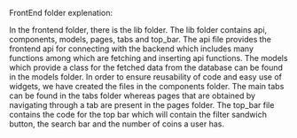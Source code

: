 FrontEnd folder explenation:

In the frontend folder, there is the lib folder. The lib folder contains api, components, models, pages, tabs and top_bar. The api file provides the frontend api for connecting with the backend which includes many functions among which are fetching and inserting api functions. The models which provide a class for the fetched data from the  database can be found in the models folder. In order to ensure reusability of code and easy use of widgets, we have created the files in the components folder. The main tabs can be found in the tabs folder whereas pages that are obtained by navigating through a tab are present in the pages folder.  The top_bar file contains the code for the top bar which will contain the filter sandwich button, the search bar and the number of coins a user has.

